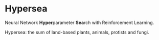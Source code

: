 # Hypersea

Neural Network **Hyper**parameter **Sea**rch with Reinforcement Learning.

Hypersea: the sum of land-based plants, animals, protists and fungi.
